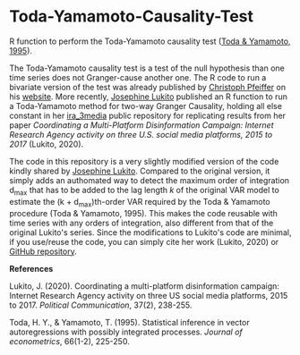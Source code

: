 # Toda-Yamamoto-Causality-Test

R function to perform the Toda-Yamamoto causality test ([Toda & Yamamoto, 1995](https://www.sciencedirect.com/science/article/abs/pii/0304407694016168)). 

The Toda-Yamamoto causality test is a test of the null hypothesis than one time series does not Granger-cause another one. 
The R code to run a bivariate version of the test was already published by [Christoph Pfeiffer](https://christophpfeiffer.org/) on his [website](https://christophpfeiffer.org/2012/11/07/toda-yamamoto-implementation-in-r/#:~:text=Data-,coffee_data.csv,-Other%2C%20Predictions). More recently, [Josephine Lukito](https://github.com/jlukito) published an R function to run a Toda-Yamamoto method for two-way Granger Causality, holding all else constant in her [ira_3media](https://github.com/jlukito/ira_3media/blob/master/final_analysis.md) public repository for replicating results from her paper *Coordinating a Multi-Platform Disinformation Campaign: Internet Research Agency activity on three U.S. social media platforms, 2015 to 2017* (Lukito, 2020). 

The code in this repository is a very slightly modified version of the code kindly shared by [Josephine Lukito](https://github.com/jlukito). Compared to the original version, it simply adds an authomated way to detect the maximum order of integration d<sub>max</sub> that has to be added to the lag length *k* of the original VAR model to estimate the (k + d<sub>max</sub>)th-order VAR required by the Toda & Yamamoto procedure (Toda & Yamamoto, 1995). This makes the code reusable with time series with any orders of integration, also different from that of the original Lukito's series. Since the modifications to Lukito's code are minimal, if you use/reuse the code, you can simply cite her  work (Lukito, 2020) or [GitHub repository](https://github.com/jlukito/ira_3media/blob/master/final_analysis.md).

**References**

Lukito, J. (2020). Coordinating a multi-platform disinformation campaign: Internet Research Agency activity on three US social media platforms, 2015 to 2017. *Political Communication*, 37(2), 238-255.

Toda, H. Y., & Yamamoto, T. (1995). Statistical inference in vector autoregressions with possibly integrated processes. *Journal of econometrics*, 66(1-2), 225-250.
